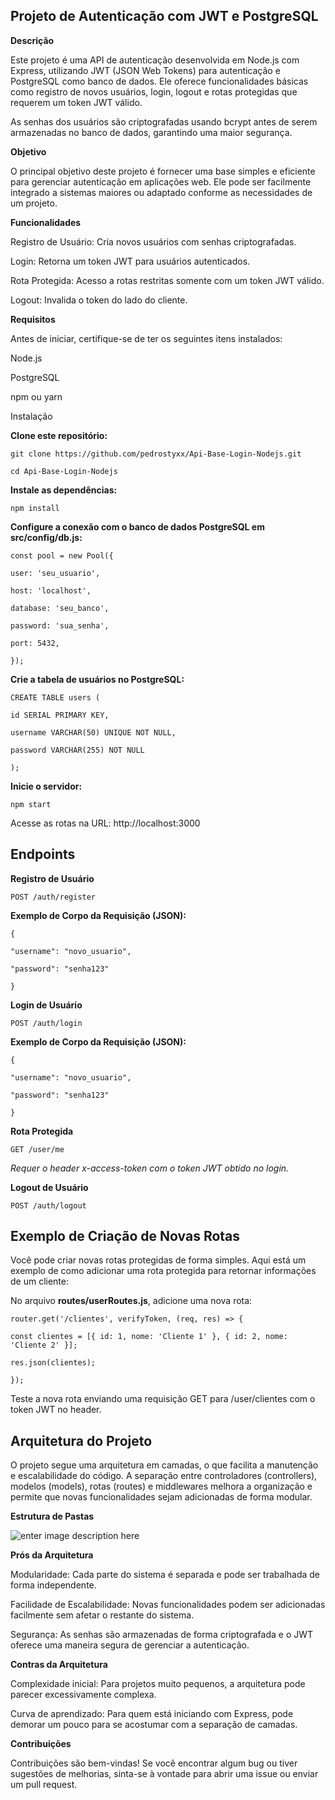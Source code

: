 ## Projeto de Autenticação com JWT e PostgreSQL

**Descrição**

  

Este projeto é uma API de autenticação desenvolvida em Node.js com Express, utilizando JWT (JSON Web Tokens) para autenticação e PostgreSQL como banco de dados. Ele oferece funcionalidades básicas como registro de novos usuários, login, logout e rotas protegidas que requerem um token JWT válido.

  

As senhas dos usuários são criptografadas usando bcrypt antes de serem armazenadas no banco de dados, garantindo uma maior segurança.

**Objetivo**

  

O principal objetivo deste projeto é fornecer uma base simples e eficiente para gerenciar autenticação em aplicações web. Ele pode ser facilmente integrado a sistemas maiores ou adaptado conforme as necessidades de um projeto.

**Funcionalidades**

  

Registro de Usuário: Cria novos usuários com senhas criptografadas.

Login: Retorna um token JWT para usuários autenticados.

Rota Protegida: Acesso a rotas restritas somente com um token JWT válido.

Logout: Invalida o token do lado do cliente.

 

**Requisitos**

  

Antes de iniciar, certifique-se de ter os seguintes itens instalados:

  

Node.js

PostgreSQL

npm ou yarn

  

Instalação

  

**Clone este repositório:**

  

   

  

    git clone https://github.com/pedrostyxx/Api-Base-Login-Nodejs.git

    cd Api-Base-Login-Nodejs

  

**Instale as dependências:**

  

   

  

    npm install

  

**Configure a conexão com o banco de dados PostgreSQL em src/config/db.js:**

  

  

    const pool = new Pool({
    
    user: 'seu_usuario',
    
    host: 'localhost',
    
    database: 'seu_banco',
    
    password: 'sua_senha',
    
    port: 5432,
    
    });

  

**Crie a tabela de usuários no PostgreSQL:**

  



  

    CREATE TABLE users (
    
    id SERIAL PRIMARY KEY,
    
    username VARCHAR(50) UNIQUE NOT NULL,
    
    password VARCHAR(255) NOT NULL
    
    );

  

**Inicie o servidor:**

  


  

    npm start

  

Acesse as rotas na URL: http://localhost:3000

  

## Endpoints

**Registro de Usuário**

  

    POST /auth/register

**Exemplo de Corpo da Requisição (JSON):**

  

  
    
    {
    
    "username": "novo_usuario",
    
    "password": "senha123"
    
    }

  

**Login de Usuário**

  

    POST /auth/login

**Exemplo de Corpo da Requisição (JSON):**

  


  

    {
    
    "username": "novo_usuario",
    
    "password": "senha123"
    
    }

  

**Rota Protegida**

  

    GET /user/me

*Requer o header x-access-token com o token JWT obtido no login.*

  

**Logout de Usuário**

  

    POST /auth/logout

  

## Exemplo de Criação de Novas Rotas

  

Você pode criar novas rotas protegidas de forma simples. Aqui está um exemplo de como adicionar uma rota protegida para retornar informações de um cliente:

  

No arquivo **routes/userRoutes.js**, adicione uma nova rota:

  

  

    router.get('/clientes', verifyToken, (req, res) => {
    
    const clientes = [{ id: 1, nome: 'Cliente 1' }, { id: 2, nome: 'Cliente 2' }];
    
    res.json(clientes);
    
    });

  

Teste a nova rota enviando uma requisição GET para /user/clientes com o token JWT no header.

  

## Arquitetura do Projeto

  

O projeto segue uma arquitetura em camadas, o que facilita a manutenção e escalabilidade do código. A separação entre controladores (controllers), modelos (models), rotas (routes) e middlewares melhora a organização e permite que novas funcionalidades sejam adicionadas de forma modular.

**Estrutura de Pastas**


 ![enter image description here](https://i.ibb.co/TgmG3Mx/image.png)


**Prós da Arquitetura**

  

Modularidade: Cada parte do sistema é separada e pode ser trabalhada de forma independente.

Facilidade de Escalabilidade: Novas funcionalidades podem ser adicionadas facilmente sem afetar o restante do sistema.

Segurança: As senhas são armazenadas de forma criptografada e o JWT oferece uma maneira segura de gerenciar a autenticação.

  

**Contras da Arquitetura**

  

Complexidade inicial: Para projetos muito pequenos, a arquitetura pode parecer excessivamente complexa.

Curva de aprendizado: Para quem está iniciando com Express, pode demorar um pouco para se acostumar com a separação de camadas.

  

**Contribuições**

  

Contribuições são bem-vindas! Se você encontrar algum bug ou tiver sugestões de melhorias, sinta-se à vontade para abrir uma issue ou enviar um pull request.
